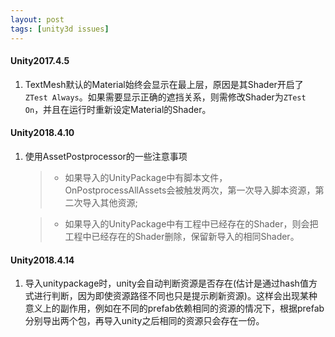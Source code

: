 ```yaml
---
layout: post
tags: [unity3d issues]
---
```

#### Unity2017.4.5

1. TextMesh默认的Material始终会显示在最上层，原因是其Shader开启了`ZTest Always`。如果需要显示正确的遮挡关系，则需修改Shader为`ZTest On`，并且在运行时重新设定Material的Shader。

#### Unity2018.4.10

1. 使用AssetPostprocessor的一些注意事项

	> * 如果导入的UnityPackage中有脚本文件，OnPostprocessAllAssets会被触发两次，第一次导入脚本资源，第二次导入其他资源;

	> * 如果导入的UnityPackage中有工程中已经存在的Shader，则会把工程中已经存在的Shader删除，保留新导入的相同Shader。

#### Unity2018.4.14

1. 导入unitypackage时，unity会自动判断资源是否存在(估计是通过hash值方式进行判断，因为即使资源路径不同也只是提示刷新资源)。这样会出现某种意义上的副作用，例如在不同的prefab依赖相同的资源的情况下，根据prefab分别导出两个包，再导入unity之后相同的资源只会存在一份。
